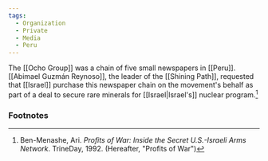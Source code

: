 ```yaml
---
tags:
  - Organization
  - Private
  - Media
  - Peru
---
```

The [[Ocho Group]] was a chain of five small newspapers in [[Peru]]. [[Abimael Guzmán Reynoso]], the leader of the [[Shining Path]], requested that [[Israel]] purchase this newspaper chain on the movement's behalf as part of a deal to secure rare minerals for [[Israel|Israel's]] nuclear program.[^1]

### Footnotes
[^1]: Ben-Menashe, Ari. *Profits of War: Inside the Secret U.S.-Israeli Arms Network*. TrineDay, 1992. (Hereafter, "Profits of War")
